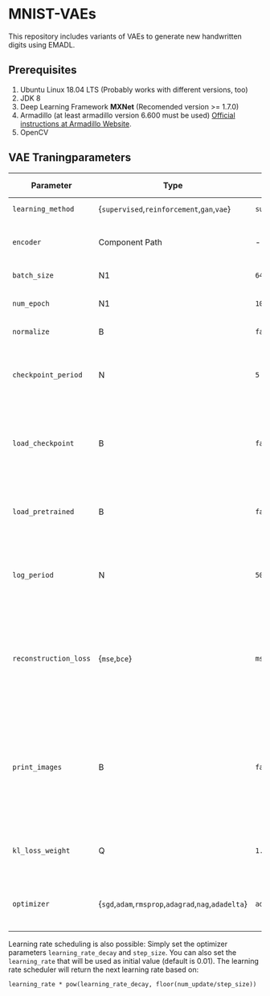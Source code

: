 # MNIST-VAEs
This repository includes variants of VAEs to generate new handwritten digits using EMADL.

## Prerequisites
1. Ubuntu Linux 18.04 LTS (Probably works with different versions, too)
2. JDK 8
3. Deep Learning Framework **MXNet** (Recomended version >= 1.7.0)
4. Armadillo (at least armadillo version 6.600 must be used) [Official instructions at Armadillo Website](http://arma.sourceforge.net/download.html).
5. OpenCV

## VAE Traningparameters

Parameter | Type                             | Default Value | Description       
---|----------------------------------|---------------|--------------------
`learning_method` | {`supervised`,`reinforcement`,`gan`,`vae`} | `supervised`  | !!! Must be set to `vae`. !!!                        
`encoder` | Component Path                   | -             | !!! Must set a reference to the encoder component. !!!
`batch_size` | N1 | `64`            | Size of mini batch.
`num_epoch` | N1 | `10` | Number of training iterations.
`normalize` | B | `false` | Normalization of the dataset.
`checkpoint_period` | N | `5` | Period of training iterations before saving network parameters. 
`load_checkpoint` | B | `false` | Loads the last saved networks and begins the training from the checkpoint.
`load_pretrained` | B | `false` | Loads the last saved networks and begins the training from the beginning.
`log_period` | N | `50` | Period of processed mini batches before creating a new log entry.
`reconstruction_loss` | {`mse`,`bce`} | `mse` | The reconstruction loss is either mean squarred error (mse) or in the case of binary data binary cross entropy (bce).
`print_images` | B | `false` | Saves images between a input image and reconstructed image that can be used to visually evaluate the training process.
`kl_loss_weight` | Q | `1.0` | Weight of the Kullbach-Leibler loss. Needed for beta-VAEs.
`optimizer` | {`sgd`,`adam`,`rmsprop`,`adagrad`,`nag`,`adadelta`} | `adam` | Optimization algorithm that will update the weights during training

Learning rate scheduling is also possible: Simply set the optimizer parameters `learning_rate_decay` and `step_size`. You can also set the `learning_rate` that will be used as initial value (default is 0.01).
The learning rate scheduler will return the next learning rate based on: 
```
learning_rate * pow(learning_rate_decay, floor(num_update/step_size))
```


